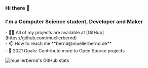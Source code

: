 ### Hi there 👋

<!--
**muellerbernd/muellerbernd** is a ✨ _special_ ✨ repository because its `README.md` (this file) appears on your GitHub profile.

Here are some ideas to get you started:

- 🔭 I’m currently working on ...
- 🌱 I’m currently learning ...
- 👯 I’m looking to collaborate on ...
- 🤔 I’m looking for help with ...
- 💬 Ask me about ...
- 📫 How to reach me: ...
- 😄 Pronouns: ...
- ⚡ Fun fact: ...
-->

<h3 align="left">I'm a Computer Science student, Developer and Maker</h3>
- 👨‍💻 All of my projects are available at [GitHub](https://github.com/muellerbernd)  <br/>
- 📫 How to reach me **bernd@muellerbernd.de**  <br/>
- 🎯 2021 Goals: Contribute more to Open Source projects <br/> 


![muellerbernd's GitHub stats](https://github-readme-stats.vercel.app/api?username=muellerbernd&show_icons=true&theme=gruvbox)
